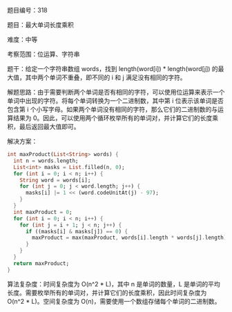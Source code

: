 题目编号：318

题目：最大单词长度乘积

难度：中等

考察范围：位运算、字符串

题干：给定一个字符串数组 words，找到 length(word[i]) * length(word[j]) 的最大值，其中两个单词不重叠，即不同的 i 和 j 满足没有相同的字符。

解题思路：由于需要判断两个单词是否有相同的字符，可以使用位运算来表示一个单词中出现的字符。将每个单词转换为一个二进制数，其中第 i 位表示该单词是否包含第 i 个小写字母。如果两个单词没有相同的字符，那么它们的二进制数的与运算结果为 0。因此，可以使用两个循环枚举所有的单词对，并计算它们的长度乘积，最后返回最大值即可。

解决方案：

```dart
int maxProduct(List<String> words) {
  int n = words.length;
  List<int> masks = List.filled(n, 0);
  for (int i = 0; i < n; i++) {
    String word = words[i];
    for (int j = 0; j < word.length; j++) {
      masks[i] |= 1 << (word.codeUnitAt(j) - 97);
    }
  }
  int maxProduct = 0;
  for (int i = 0; i < n; i++) {
    for (int j = i + 1; j < n; j++) {
      if ((masks[i] & masks[j]) == 0) {
        maxProduct = max(maxProduct, words[i].length * words[j].length);
      }
    }
  }
  return maxProduct;
}
```

算法复杂度：时间复杂度为 O(n^2 * L)，其中 n 是单词的数量，L 是单词的平均长度。需要枚举所有的单词对，并计算它们的长度乘积，因此时间复杂度为 O(n^2 * L)。空间复杂度为 O(n)，需要使用一个数组存储每个单词的二进制数。